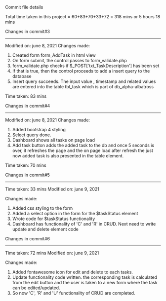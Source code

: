 Commit file details

Total time taken in this project = 60+83+70+33+72 = 318 mins or 5 hours 18 mins

Changes in commit#3
********************

Modified on: june 8, 2021
Changes made: 

1. Created form form_AddTask in html view
2. On form submit, the control passes to form_validate.php
3. form_validate.php checks if $_POST['txt_TaskDescription'] has been set
4. If that is true, then the control proceeds to add a insert query to the database
5. Insert query succeeds. The input value , timestamp and related values are entered into the table tbl_task which is part of db_alpha-albatross

Time taken: 83 mins


Changes in commit#4
********************

Modified on: june 8, 2021
Changes made: 

1. Added bootstrap 4 styling
2. Select query done. 
3. Dashboard shows all tasks on page load
4. Add task button adds the added task to the db and once 5 seconds is over, it refreshes the page and the on page load after refresh the just now added task is also presented in the table element.


Time taken: 70 mins


Changes in commit#5
********************

Time taken: 33 mins
Modified on: june 9, 2021

Changes made: 
1. Added css styling to the form
2. Added a select option in the form for the $taskStatus element
3. Wrote code for $taskStatus functionality
4. Dashboard has functionality of 'C' and 'R' in CRUD. Next need to write update and delete element code


Changes in commit#6
********************

Time taken: 72 mins
Modified on: june 9, 2021

Changes made:
1. Added fontawesome icon for edit and delete to each tasks.
2. Update functionality code written. the corresponding task is calculated from the edit button and the user is taken to a new form where the task can be edited/updated.
3. So now 'C', 'R' and 'U' functionality of CRUD are completed.







